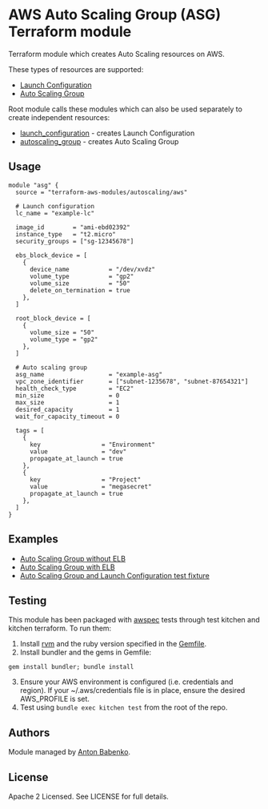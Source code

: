 AWS Auto Scaling Group (ASG) Terraform module
================================================

Terraform module which creates Auto Scaling resources on AWS.

These types of resources are supported:

* [Launch Configuration](https://www.terraform.io/docs/providers/aws/r/launch_configuration.html)
* [Auto Scaling Group](https://www.terraform.io/docs/providers/aws/r/autoscaling_group.html)

Root module calls these modules which can also be used separately to create independent resources:

* [launch_configuration](https://github.com/terraform-aws-modules/terraform-aws-autoscaling/tree/master/modules/launch_configuration) - creates Launch Configuration
* [autoscaling_group](https://github.com/terraform-aws-modules/terraform-aws-autoscaling/tree/master/modules/autoscaling_group) - creates Auto Scaling Group

Usage
-----

```hcl
module "asg" {
  source = "terraform-aws-modules/autoscaling/aws"

  # Launch configuration
  lc_name = "example-lc"

  image_id        = "ami-ebd02392"
  instance_type   = "t2.micro"
  security_groups = ["sg-12345678"]

  ebs_block_device = [
    {
      device_name           = "/dev/xvdz"
      volume_type           = "gp2"
      volume_size           = "50"
      delete_on_termination = true
    },
  ]

  root_block_device = [
    {
      volume_size = "50"
      volume_type = "gp2"
    },
  ]

  # Auto scaling group
  asg_name                  = "example-asg"
  vpc_zone_identifier       = ["subnet-1235678", "subnet-87654321"]
  health_check_type         = "EC2"
  min_size                  = 0
  max_size                  = 1
  desired_capacity          = 1
  wait_for_capacity_timeout = 0

  tags = [
    {
      key                 = "Environment"
      value               = "dev"
      propagate_at_launch = true
    },
    {
      key                 = "Project"
      value               = "megasecret"
      propagate_at_launch = true
    },
  ]
}
```

Examples
--------

* [Auto Scaling Group without ELB](https://github.com/terraform-aws-modules/terraform-aws-autoscaling/tree/master/examples/asg_ec2)
* [Auto Scaling Group with ELB](https://github.com/terraform-aws-modules/terraform-aws-autoscaling/tree/master/examples/asg_elb)
* [Auto Scaling Group and Launch Configuration test fixture](https://github.com/terraform-aws-modules/terraform-aws-autoscaling/tree/master/examples/asg_lc_test_fixture)

Testing
--------

This module has been packaged with [awspec](https://github.com/k1LoW/awspec) tests through test kitchen and kitchen terraform. To run them:
1. Install [rvm](https://rvm.io/rvm/install) and the ruby version specified in the [Gemfile](https://github.com/terraform-aws-modules/terraform-aws-alb/tree/master/Gemfile).
2. Install bundler and the gems in Gemfile:
```
gem install bundler; bundle install
```
3. Ensure your AWS environment is configured (i.e. credentials and region). If your ~/.aws/credentials file is in place, ensure the desired AWS_PROFILE is set.
4. Test using `bundle exec kitchen test` from the root of the repo.

Authors
-------

Module managed by [Anton Babenko](https://github.com/antonbabenko).

License
-------

Apache 2 Licensed. See LICENSE for full details.
